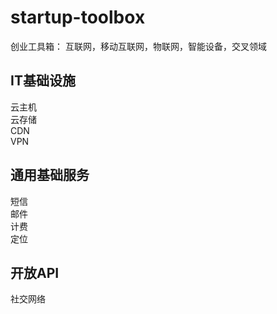 startup-toolbox
========
创业工具箱：  互联网，移动互联网，物联网，智能设备，交叉领域


IT基础设施
----
云主机  
云存储  
CDN  
VPN  

  
通用基础服务
----
短信  
邮件  
计费  
定位  
  
开放API
----
社交网络  
